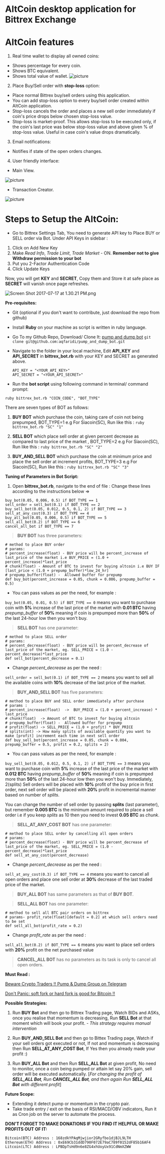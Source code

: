# AltCoin desktop application for Bittrex Exchange

# AltCoin features
1. Real time wallet to display all owned coins:
* Shows percentage for every coin.
* Shows BTC equivalent.
* Shows total value of wallet.
![picture](https://github.com/BlackOfWhite/AltCoin/blob/master/images/WalletPieChart1.png)

2. Place Buy/Sell order with **stop-loss** option:
* Place normal Bittrex buy/sell orders using this application.
* You can add stop-loss option to every buy/sell order created within AltCoin application.
* Stop-loss cancels the order and places a new sell order immediately if coin's price drops below chosen stop-loss value.
* Stop-loss is market-proof. This allows stop-loss to be executed only, if the coin's last price was below stop-loss value and above given % of stop-loss value. Useful in case coin's value drops dramatically.

3. Email notifications:
* Notifies if state of the open orders changes.

4. User friendly interface:
* Main View.

![picture](https://github.com/BlackOfWhite/AltCoin/blob/master/images/Main.png)

* Transaction Creator.

![picture](https://github.com/BlackOfWhite/AltCoin/blob/master/images/ClassicTransactionCreator.png)

# Steps to Setup the AltCoin:

* Go to Bittrex Settings Tab, You need to generate API key to Place BUY or SELL order via Bot. Under API Keys in sidebar :
1. Click on Add New Key
2. Make *Read Info*, *Trade Limit*, *Trade Market* - ON. **Remember not to give Withdraw permission to your bot**
3. Put you 2-Factor Authentication Code
4. Click Update Keys

Now, you will get **KEY** and **SECRET**, Copy them and Store it at safe place as **SECRET** will vanish once page refreshes.

![Screen Shot 2017-07-17 at 1.30.21 PM.png](https://steemitimages.com/DQmTb8v4ygvqdai46CWuFNVUsDQ3ye4MrBVfd6qzxwVPArH/Screen%20Shot%202017-07-17%20at%201.30.21%20PM.png)

**Pre-requisites:**

* Git (optional if you don't want to contribute, just download  the repo from github)
* Install **Ruby** on your machine as script is written in ruby language.


* Go To my Github Repo, Download/ Clone It: [pump and dump bot](https://github.com/aqfaridi/pump_and_dump_bot)
   `git clone git@github.com:aqfaridi/pump_and_dump_bot.git`

* Navigate to the folder in your local machine, Edit **API_KEY** and **API_SECRET** in **bittrex_bot.rb** with your KEY and SECRET as generated above.

  ```
  API_KEY = "<YOUR_API_KEY>"
  API_SECRET = "<YOUR_API_SECRET>"
  ```

* Run the **bot script** using following command in terminal/ command prompt: 

```
ruby bittrex_bot.rb "COIN_CODE", "BOT_TYPE"
```

There are seven types of BOT as follows: 

1. **BUY BOT** which purchase the coin, taking care of coin not being prepumped, BOT_TYPE=1
      e.g For Siacoin(SC), Run like this : `ruby bittrex_bot.rb "SC" "1"`

2. **SELL BOT** which place sell order at given percent decrease as compared to last price of the market , BOT_TYPE=2
      e.g For Siacoin(SC), Run like this : `ruby bittrex_bot.rb "SC" "2"`

3. **BUY_AND_SELL BOT** which purchase the coin at minimum price and place the sell order at increment profits, BOT_TYPE=3
      e.g For Siacoin(SC), Run like this : `ruby bittrex_bot.rb "SC" "3"`


**Tuning of Parameters in Bot Script:**

1. Open **bittrex_bot.rb**, navigate to the end of file :  Change these lines according to the instructions below => 

```
buy_bot(0.05, 0.006, 0.5) if BOT_TYPE == 1
sell_order = sell_bot(0.1) if BOT_TYPE == 2
buy_sell_bot(0.05, 0.012, 0.5, 0.1, 2) if BOT_TYPE == 3
sell_at_any_cost(0.3) if BOT_TYPE == 4
buy_all_bot(0.05, 0.006, 0.5) if BOT_TYPE == 5
sell_all_bot(0.2) if BOT_TYPE == 6
cancel_all_bot if BOT_TYPE == 7
```



> **BUY BOT** has three parameters:


```
# method to place BUY order
# params: 
# percent_increase(float) - BUY price will be percent_increase of last_price of the market i.e BUY_PRICE = (1.0 + percent_increase)*last_price
# chunk(float) - Amount of BTC to invest for buying altcoin i.e BUY IF [last_price < (1.0 + prepump_buffer)*low_24_hr]
# prepump_buffer(float) -  Allowed buffer for prepump
def buy_bot(percent_increase = 0.05, chunk = 0.006, prepump_buffer = 0.5)
```

* You can pass values as per the need, for example :

`buy_bot(0.05, 0.01, 0.5) if BOT_TYPE == 0`  means you want to purchase coin with **5%** increase of the last price of the market with **0.01 BTC** having *prepump_buffer* of **50%** meaning if coin is prepumped more than **50%** of the last 24-hour low then you won't buy. 

> **SELL BOT** has one parameter:

```
# method to place SELL order
# params:
# percent_decrease(float) - BUY price will be percent_decrease of last_price of the market, eg. SELL_PRICE = (1.0 - percent_decrease)*last_price
def sell_bot(percent_decrease = 0.1)
```

* Change *percent_decrease* as per the need : 

`sell_order = sell_bot(0.1) if BOT_TYPE == 2` means you want to sell all the available coins with **10%** decrease of the last price of the market.


> **BUY_AND_SELL BOT** has five parameters:

```
# method to place BUY and SELL order immediately after purchase
# params :
# percent_increase(float)  ->  BUY_PRICE = (1.0 + percent_increase) * last_price
# chunk(float)  -> Amount of BTC to invest for buying altcoin
# prepump_buffer(float) -  Allowed buffer for prepump
# profit(float) -> SELL_PRICE = (1.0 + profit) * BUY_PRICE
# splits(int) -> How many splits of available quantity you want to make [profit] increment each time in next sell order
def buy_sell_bot(percent_increase = 0.05, chunk = 0.004, prepump_buffer = 0.5, profit = 0.2, splits = 2)

```
* You can pass values as per the need, for example :

`buy_sell_bot(0.05, 0.012, 0.5, 0.1, 2) if BOT_TYPE == 3` means you want to purchase coin with **5%** increase of the last price of the market with **0.012 BTC** having *prepump_buffer* of **50%** meaning if coin is prepumped more than **50%** of the last 24-hour low then you won't buy. Immediately, 2(splits) Sell orders will be placed with **10%** profit of the buy price in first order, next sell order will be placed with **20%** profit in incremental manner based on number of *splits*.

You can change the number of sell order by passing **splits** (last parameter), but remember **0.005 BTC** is the minimum amount required to place a sell order i.e if you keep *splits* as 10 then you need to invest **0.05 BTC** as *chunk*.


> **SELL_AT_ANY_COST BOT** has one parameter:

```
# method to place SELL order by cancelling all open orders
# params:
# percent_decrease(float) - BUY price will be percent_decrease of last_price of the market, eg. SELL_PRICE = (1.0 - percent_decrease)*last_price
def sell_at_any_cost(percent_decrease)
```
* Change *percent_decrease* as per the need : 

`sell_at_any_cost(0.3) if BOT_TYPE == 4` means you want to cancel all open orders and place one sell order at **30%** decrease of the last traded price of the market.

> **BUY_ALL BOT** has same parameters as that of **BUY BOT**.

> **SELL_ALL BOT** has one parameter: 
```
# method to sell all BTC pair orders on bittrex
# params- profit_rate(float)[default = 0.2] at which sell orders need to be set
def sell_all_bot(profit_rate = 0.2)
```
* Change *profit_rate* as per the need : 

`sell_all_bot(0.2) if BOT_TYPE == 6` means you want to place sell orders with **20%** profit on the net purchased value

> **CANCEL_ALL BOT** has no parameters as its task is only to cancel all open orders.


**Must Read :**

[Beware Crypto Traders !! Pump & Dump Group on Telegram](https://steemit.com/cryptocurrency/@aqfaridi/beware-crypto-traders-pump-and-dump-group-on-telegram)

[Don't Panic: soft fork or hard fork is good for Bitcoin !!](https://steemit.com/bitcoin/@aqfaridi/don-t-panic-just-hodl-august-1-soft-fork-or-hard-fork-is-good-for-bitcoin)

**Possible Strategies:**

1. Run **BUY Bot** and then go to Bittrex Trading page, Watch BIDs and ASKs, once you realise that momentum is decreasing, Run **SELL Bot** at that moment which will book your profit.  - *This strategy requires manual intervention*

2. Run **BUY_AND_SELL Bot** and then go to Bittex Trading page, Watch if your sell orders got executed or not, If not and momentum is decreasing then Run **SELL_AT_ANY_COST Bot**, If Yes then you already made your profit :)

3. Run **BUY_ALL Bot** and then Run **SELL_ALL Bot** at given profit, No need to monitor, once a coin being pumped or attain let say 20% gain, sell order will be executed automatically. [*For changing the profit of **SELL_ALL Bot**, Run **CANCEL_ALL Bot**, and then again  Run **SELL_ALL Bot** with different profit*]

**Future Scope:**

* Extending it detect pump or momentum in the crypto pair.
* Take trade entry / exit on the basis of RSI/MACD/OBV indicators, Run it as Cron job on the server to automate the process.

**DON'T FORGET TO MAKE DONATIONS IF YOU FIND IT HELPFUL OR MAKE PROFITS OUT OF IT:**

```
Bitcoin(BTC) Address : 168zdkYPAqMjwjior2GRyfbo1djBJL9LTH
Ethereum(ETH) Address : 0xE69Cb31ddD790F072E79aC789f0152dF85b16AF4
Litcoin(LTC) Address : LPBDpTsHd9n6e8ZG4xhUoyUx91CdNmXZWW
```
